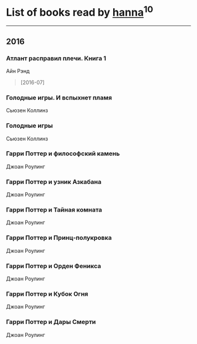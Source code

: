 # List of books read by [hanna](https://plus.google.com/110589643014391632917)<sup>10</sup>
---

## 2016

### Атлант расправил плечи. Книга 1
Айн Рэнд
> [2016-07] 


### Голодные игры. И вспыхнет пламя
Сьюзен Коллинз


### Голодные игры
Сьюзен Коллинз


### Гарри Поттер и философский камень
Джоан Роулинг


### Гарри Поттер и узник Азкабана
Джоан Роулинг


### Гарри Поттер и Тайная комната
Джоан Роулинг


### Гарри Поттер и Принц-полукровка
Джоан Роулинг


### Гарри Поттер и Орден Феникса
Джоан Роулинг


### Гарри Поттер и Кубок Огня
Джоан Роулинг


### Гарри Поттер и Дары Смерти
Джоан Роулинг



